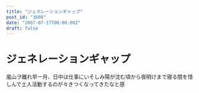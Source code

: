 ```yaml
---
title: "ジェネレーションギャップ"
post_id: "3600"
date: "2007-07-17T00:00:00Z"
draft: false
---
```


# ジェネレーションギャップ

嵐山ヲ離れ早一月、日中は仕事にいそしみ陽が沈む頃から夜明けまで寝る間を惜しんで土人活動するのが々きつくなってきたなと感
